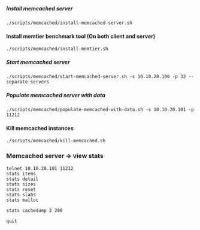 ##### Install memcached server
```
./scripts/memcached/install-memcached-server.sh 
```

#### Install memtier benchmark tool (On both client and server)
```
./scripts/memcached/install-memtier.sh
```

##### Start memcached server
```
./scripts/memcached/start-memcached-server.sh -s 10.10.20.100 -p 32 --separate-servers
```

##### Populate memcached server with data 
```
./scripts/memcached/populate-memcached-with-data.sh -s 10.10.20.101 -p 11212
```

#### Kill memcached instances
```
./scripts/memcached/kill-memcached.sh
```

### Memcached server -> view stats
```
telnet 10.10.20.101 11212
stats items
stats detail
stats sizes
stats reset
stats slabs
stats malloc

stats cachedump 2 200

quit
```